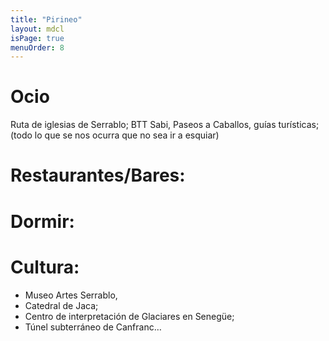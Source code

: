 ```yaml
---
title: "Pirineo"
layout: mdcl
isPage: true
menuOrder: 8
---
```


# Ocio

Ruta de iglesias de Serrablo; BTT Sabi, Paseos a Caballos, guías turísticas; (todo lo que se nos ocurra que no sea ir a esquiar)

# Restaurantes/Bares: 

# Dormir:

# Cultura: 

- Museo Artes Serrablo, 
- Catedral de Jaca; 
- Centro de interpretación de Glaciares en Senegüe; 
- Túnel subterráneo de Canfranc…
